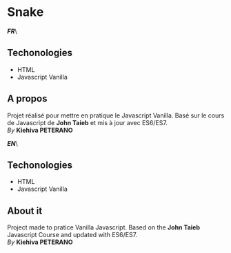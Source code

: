 # Snake
***FR***\
## Techonologies
- HTML
- Javascript Vanilla

## A propos
Projet réalisé pour mettre en pratique le Javascript Vanilla. Basé sur le cours de Javascript de **John Taieb** et mis à jour avec ES6/ES7.\
*By*
**Kiehiva PETERANO**


***EN***\
## Techonologies
- HTML
- Javascript Vanilla

## About it
Project made to pratice Vanilla Javascript. Based on the **John Taieb** Javascript Course and updated with ES6/ES7.\
*By*
**Kiehiva PETERANO**
